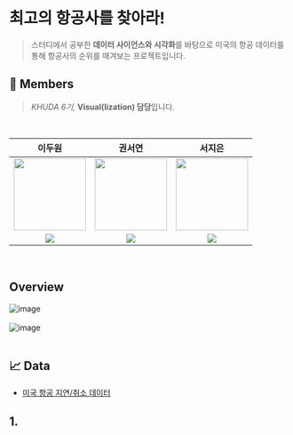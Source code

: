 # 최고의 항공사를 찾아라!
 > 스터디에서 공부한 **데이터 사이언스와 시각화**를 바탕으로 미국의 항공 데이터를 통해 항공사의 순위를 매겨보는 프로젝트입니다.

## 🙌 Members

>*KHUDA 6기,* **Visual(lization) 담당**입니다.<br>

<br>

| 이두원 | 권서연 | 서지은 |
| :-: | :-: | :-: |
| <img src='https://github.com/DuwonLee.png' height=130 width=130></img> | <img src='https://github.com/elregansekwon.png' height=130 width=130></img> | <img src='https://github.com/maiteun.png' height=130 width=130></img> |
| <a href="https://github.com/DuwonLee" target="_blank"><img src="https://img.shields.io/badge/GitHub-black.svg?&style=round&logo=github"/></a> | <a href="https://github.com/elregansekwon" target="_blank"><img src="https://img.shields.io/badge/GitHub-black.svg?&style=round&logo=github"/></a> | <a href="https://github.com/maiteun" target="_blank"><img src="https://img.shields.io/badge/GitHub-black.svg?&style=round&logo=github"/></a> |

<br>

## Overview

![image](https://github.com/user-attachments/assets/754617dd-610c-4460-8def-ecd72a38a0b0)<br><br>
![image](https://github.com/user-attachments/assets/2059bdcb-6e8b-443c-b8af-422b3f51178b)<br><br>


## 📈 Data
- [미국 항공 지연/취소 데이터](https://www.kaggle.com/datasets/patrickzel/flight-delay-and-cancellation-dataset-2019-2023/data)

## 1. 
